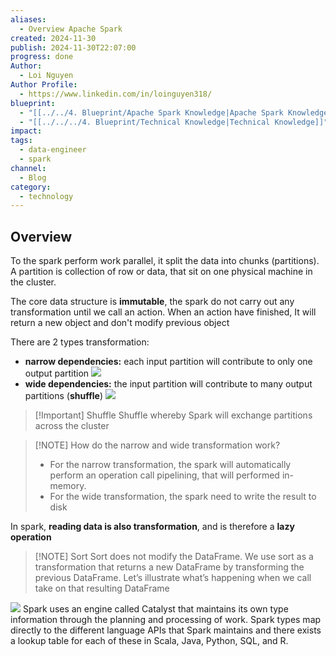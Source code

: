 ```yaml
---
aliases:
  - Overview Apache Spark
created: 2024-11-30
publish: 2024-11-30T22:07:00
progress: done
Author:
  - Loi Nguyen
Author Profile:
  - https://www.linkedin.com/in/loinguyen318/
blueprint:
  - "[[../../4. Blueprint/Apache Spark Knowledge|Apache Spark Knowledge]]"
  - "[[../../../4. Blueprint/Technical Knowledge|Technical Knowledge]]"
impact: 
tags:
  - data-engineer
  - spark
channel:
  - Blog
category:
  - technology
---
```

## Overview
To the spark perform work parallel, it split the data into chunks (partitions). A partition is collection of row or data, that sit on one physical machine in the cluster.

The core data structure is **immutable**, the spark do not carry out any transformation until we call an action. When an action have finished, It will return a new object and don't modify previous object

There are 2 types transformation:
- **narrow dependencies:** each input partition will contribute to only one output partition
![](../../../6.%20Vault/attachments/Pasted%20image%2020241102144435.png)
- **wide dependencies:** the input partition will contribute to many output partitions (**shuffle**)
![](../../../6.%20Vault/attachments/Pasted%20image%2020241102144755.png)
> [!Important] Shuffle
> Shuffle whereby Spark will exchange partitions across the cluster

> [!NOTE] How do the narrow and wide transformation work?
> - For the narrow transformation, the spark will automatically perform an operation call pipelining, that will performed in-memory.
> - For the wide transformation, the spark need to write the result to disk

In spark, **reading data is also transformation**, and is therefore a **lazy operation**
> [!NOTE] Sort
> Sort does not modify the DataFrame. We use sort as a transformation that returns a new DataFrame by transforming the previous DataFrame. Let’s illustrate what’s happening when we call take on that resulting DataFrame

![](../../../6.%20Vault/attachments/Pasted%20image%2020241102150301.png)
Spark uses an engine called Catalyst that maintains its own type information through the planning and processing of work. Spark types map directly to the different language APIs that Spark maintains and there exists a lookup table for each of these in Scala, Java, Python, SQL, and R.